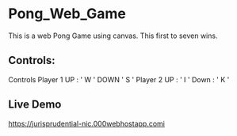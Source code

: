 # Pong_Web_Game
This is a web Pong Game using canvas.
This first to seven wins.
## Controls:
Controls Player 1 UP : ' W ' DOWN ' S ' Player 2 UP : ' I ' Down : ' K '

## Live Demo
https://jurisprudential-nic.000webhostapp.comi